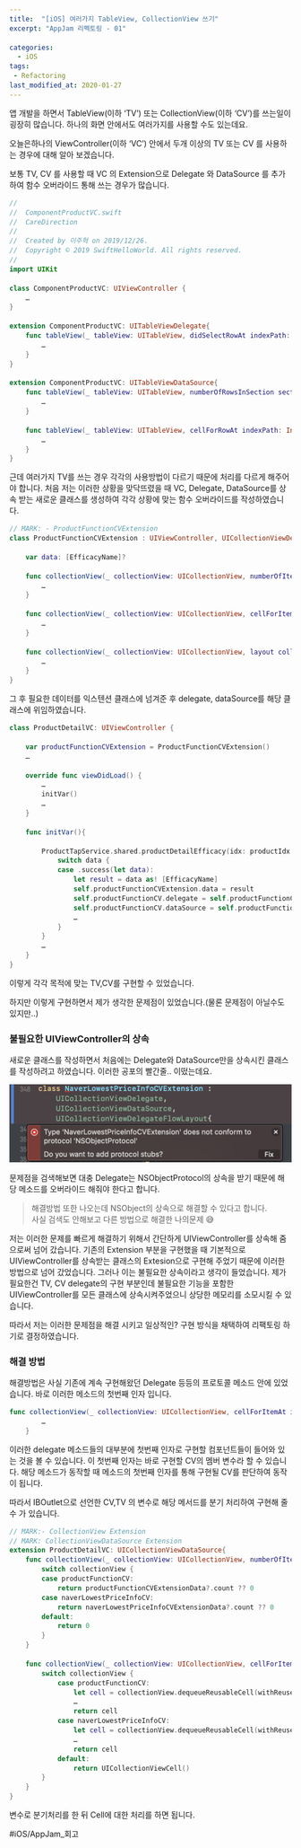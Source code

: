 ```yaml
---
title:  "[iOS] 여러가지 TableView, CollectionView 쓰기"
excerpt: "AppJam 리펙토링 - 01"

categories:
  - iOS
tags:
 - Refactoring
last_modified_at: 2020-01-27
---
```


앱 개발을 하면서 TableView(이하 ‘TV’) 또는 CollectionView(이하 ‘CV’)를 쓰는일이 굉장히 많습니다. 하나의 화면 안에서도 여러가지를 사용할 수도 있는데요.

오늘은하나의 ViewController(이하 ‘VC’) 안에서 두개 이상의 TV 또는 CV
를 사용하는 경우에 대해 알아 보겠습니다.

보통 TV, CV 를 사용할 때 VC 의 Extension으로 Delegate 와 DataSource 를 추가하여 함수 오버라이드 통해 쓰는 경우가 많습니다.

```swift
//
//  ComponentProductVC.swift
//  CareDirection
//
//  Created by 이주혁 on 2019/12/26.
//  Copyright © 2019 SwiftHelloWorld. All rights reserved.
//
import UIKit

class ComponentProductVC: UIViewController {
    …
}

extension ComponentProductVC: UITableViewDelegate{
    func tableView(_ tableView: UITableView, didSelectRowAt indexPath: IndexPath) {
        …        
    }
}

extension ComponentProductVC: UITableViewDataSource{
    func tableView(_ tableView: UITableView, numberOfRowsInSection section: Int) -> Int {
        …
    }
    
    func tableView(_ tableView: UITableView, cellForRowAt indexPath: IndexPath) -> UITableViewCell {
        …
    }
}
```

 근데 여러가지 TV를 쓰는 경우 각각의 사용방법이 다르기 때문에 처리를 다르게 해주어야 합니다.
처음 저는 이러한 상황을 맞닥뜨렸을 때 VC, Delegate, DataSource를 상속 받는 새로운 클래스를 생성하여 각각 상황에 맞는 함수 오버라이드를 작성하였습니다.

```swift
// MARK: - ProductFunctionCVExtension
class ProductFunctionCVExtension : UIViewController, UICollectionViewDelegate, UICollectionViewDataSource, UICollectionViewDelegateFlowLayout{
    
    var data: [EfficacyName]?
    
    func collectionView(_ collectionView: UICollectionView, numberOfItemsInSection section: Int) -> Int {
        …
    }
    
    func collectionView(_ collectionView: UICollectionView, cellForItemAt indexPath: IndexPath) -> UICollectionViewCell {
        …
    }
    
    func collectionView(_ collectionView: UICollectionView, layout collectionViewLayout: UICollectionViewLayout, sizeForItemAt indexPath: IndexPath) -> CGSize {
        …
    }
}
```

그 후 필요한 데이터를 익스텐션 클래스에 넘겨준 후 delegate, dataSource를 해당 클래스에 위임하였습니다.

```swift
class ProductDetailVC: UIViewController {
        
    var productFunctionCVExtension = ProductFunctionCVExtension()
    …
 
    override func viewDidLoad() {
        …
        initVar()
        …
    }

    func initVar(){
        
        ProductTapService.shared.productDetailEfficacy(idx: productIdx!){ data in
            switch data {
            case .success(let data):
                let result = data as! [EfficacyName]
                self.productFunctionCVExtension.data = result
                self.productFunctionCV.delegate = self.productFunctionCVExtension
                self.productFunctionCV.dataSource = self.productFunctionCVExtension
                …
            }            
        }
        …
    }
}
```

이렇게 각각 목적에 맞는 TV,CV를 구현할 수 있었습니다. 

하지만 이렇게 구현하면서 제가 생각한 문제점이 있었습니다.(물론 문제점이 아닐수도 있지만..)

### 불필요한 UIViewController의 상속
새로운 클래스를 작성하면서 처음에는 Delegate와 DataSource만을 상속시킨 클래스를 작성하려고 하였습니다. 이러한 공포의 빨간줄.. 이떴는데요.
 
![](/assets/images/appjam-refactoring-post01/img01.png)

문제점을 검색해보면 대충 Delegate는 NSObjectProtocol의 상속을 받기 때문에 해당 메소드를 오버라이드 해줘야 한다고 합니다.

> 해결방법 또한 나오는데 NSObject의 상속으로 해결할 수 있다고 합니다.  
> 사실 검색도 안해보고 다른 방법으로 해결한 나의문제 😅  

저는 이러한 문제를 빠르게 해결하기 위해서 간단하게 UIViewController를 상속해 줌으로써 넘어 갔습니다. 기존의 Extension 부분을 구현했을 때 기본적으로 UIViewController를 상속받는 클래스의 Extesion으로 구현해 주었기 때문에 이러한 방법으로 넘어 갔었습니다.
그러나 이는 불필요한 상속이라고 생각이 들었습니다. 제가 필요한건 TV, CV delegate의 구현 부분인데 불필요한 기능을 포함한 UIViewController를 모든 클래스에 상속시켜주었으니 상당한 메모리를 소모시킬 수 있습니다. 

따라서 저는 이러한 문제점을 해결 시키고 일상적인? 구현 방식을 채택하여 리팩토링 하기로 결정하였습니다.

### 해결 방법

해결방법은 사실 기존에 계속 구현해왔던 Delegate 등등의 프로토콜 메소드 안에 있었습니다. 바로 이러한 메소드의 첫번째 인자 입니다.

```swift
func collectionView(_ collectionView: UICollectionView, cellForItemAt indexPath: IndexPath) -> UICollectionViewCell {
        …
    }
```

이러한 delegate 메소드들의 대부분에 첫번째 인자로 구현할 컴포넌트들이 들어와 있는 것을 볼 수 있습니다. 이 첫번째 인자는 바로 구현할 CV의 멤버 변수라 할 수 있습니다. 해당 메소드가 동작할 때 메소드의 첫번째 인자를 통해 구현될 CV를 판단하여 동작이 됩니다. 

따라서 IBOutlet으로 선언한 CV,TV 의 변수로 해당 메서드를 분기 처리하여 구현해 줄 수 가 있습니다.

```swift
// MARK:- CollectionView Extension
// MARK: CollectionViewDataSource Extension
extension ProductDetailVC: UICollectionViewDataSource{
    func collectionView(_ collectionView: UICollectionView, numberOfItemsInSection section: Int) -> Int {
        switch collectionView {
        case productFunctionCV:
            return productFunctionCVExtensionData?.count ?? 0
        case naverLowestPriceInfoCV:
            return naverLowestPriceInfoCVExtensionData?.count ?? 0
        default:
            return 0
        }
    }
    
    func collectionView(_ collectionView: UICollectionView, cellForItemAt indexPath: IndexPath) -> UICollectionViewCell {
        switch collectionView {
            case productFunctionCV:
                let cell = collectionView.dequeueReusableCell(withReuseIdentifier: "ProductFunctionCVCell", for: indexPath) as! ProductFunctionCVCell
                …
                return cell
            case naverLowestPriceInfoCV:
                let cell = collectionView.dequeueReusableCell(withReuseIdentifier: "NaverLowestPriceInfoCVCell", for: indexPath) as! NaverLowestPriceInfoCVCell
                …
                return cell
            default:
                return UICollectionViewCell()
        }
    }
}
``` 

변수로 분기처리를 한 뒤 Cell에 대한 처리를 하면 됩니다.

#iOS/AppJam_회고
